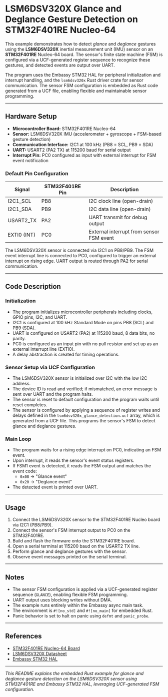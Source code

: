 # LSM6DSV320X Glance and Deglance Gesture Detection on STM32F401RE Nucleo-64

This example demonstrates how to detect *glance* and *deglance* gestures using the **LSM6DSV320X** inertial measurement unit (IMU) sensor on an **STM32F401RE** Nucleo-64 board. The sensor's finite state machine (FSM) is configured via a UCF-generated register sequence to recognize these gestures, and detected events are output over UART.

The program uses the Embassy STM32 HAL for peripheral initialization and interrupt handling, and the `lsm6dsv320x` Rust driver crate for sensor communication. The sensor FSM configuration is embedded as Rust code generated from a UCF file, enabling flexible and maintainable sensor programming.

---

## Hardware Setup

- **Microcontroller Board:** STM32F401RE Nucleo-64
- **Sensor:** LSM6DSV320X IMU (accelerometer + gyroscope + FSM-based gesture detection)
- **Communication Interface:** I2C1 at 100 kHz (PB8 = SCL, PB9 = SDA)
- **UART:** USART2 (PA2 TX) at 115200 baud for serial output
- **Interrupt Pin:** PC0 configured as input with external interrupt for FSM event notification

### Default Pin Configuration

| Signal       | STM32F401RE Pin | Description                      |
|--------------|-----------------|---------------------------------|
| I2C1_SCL     | PB8             | I2C clock line (open-drain)     |
| I2C1_SDA     | PB9             | I2C data line (open-drain)      |
| USART2_TX    | PA2             | UART transmit for debug output  |
| EXTI0 (INT)  | PC0             | External interrupt from sensor FSM event |

The LSM6DSV320X sensor is connected via I2C1 on PB8/PB9. The FSM event interrupt line is connected to PC0, configured to trigger an external interrupt on rising edge. UART output is routed through PA2 for serial communication.

---

## Code Description

### Initialization

- The program initializes microcontroller peripherals including clocks, GPIO pins, I2C, and UART.
- I2C1 is configured at 100 kHz Standard Mode on pins PB8 (SCL) and PB9 (SDA).
- UART is configured on USART2 (PA2) at 115200 baud, 8 data bits, no parity.
- PC0 is configured as an input pin with no pull resistor and set up as an external interrupt line (EXTI0).
- A delay abstraction is created for timing operations.

### Sensor Setup via UCF Configuration

- The LSM6DSV320X sensor is initialized over I2C with the low I2C address.
- The device ID is read and verified; if mismatched, an error message is sent over UART and the program halts.
- The sensor is reset to default configuration and the program waits until reset completes.
- The sensor is configured by applying a sequence of register writes and delays defined in the `lsm6dsv320x_glance_detection.ucf` array, which is generated from a UCF file. This programs the sensor's FSM to detect glance and deglance gestures.

### Main Loop

- The program waits for a rising edge interrupt on PC0, indicating an FSM event.
- Upon interrupt, it reads the sensor's event status registers.
- If FSM1 event is detected, it reads the FSM output and matches the event code:
  - `0x08` → "Glance event"
  - `0x20` → "Deglance event"
- The detected event is printed over UART.

---

## Usage

1. Connect the LSM6DSV320X sensor to the STM32F401RE Nucleo board via I2C1 (PB8/PB9).
2. Connect the sensor's FSM interrupt output to PC0 on the STM32F401RE.
3. Build and flash the firmware onto the STM32F401RE board.
4. Open a serial terminal at 115200 baud on the USART2 TX line.
5. Perform glance and deglance gestures with the sensor.
6. Observe event messages printed on the serial terminal.

---

## Notes

- The sensor FSM configuration is applied via a UCF-generated register sequence (`GLANCE`), enabling flexible FSM programming.
- UART output uses blocking writes without DMA.
- The example runs entirely within the Embassy async main task.
- The environment is `#![no_std]` and `#![no_main]` for embedded Rust.
- Panic behavior is set to halt on panic using `defmt` and `panic_probe`.

---

## References

- [STM32F401RE Nucleo-64 Board](https://www.st.com/en/evaluation-tools/nucleo-f401re.html)
- [LSM6DSV320X Datasheet](https://www.st.com/resource/en/datasheet/lsm6dsv320x.pdf)
- [Embassy STM32 HAL](https://docs.rs/embassy-stm32)
---

*This README explains the embedded Rust example for glance and deglance gesture detection on the LSM6DSV320X sensor using STM32F401RE and Embassy STM32 HAL, leveraging UCF-generated FSM configuration.*
